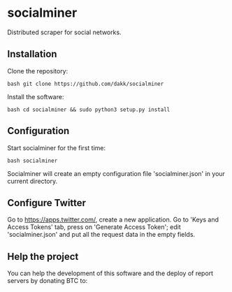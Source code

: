 socialminer
===

Distributed scraper for social networks.


Installation
---

Clone the repository:

```bash git clone https://github.com/dakk/socialminer ```

Install the software:

```bash cd socialminer && sudo python3 setup.py install ```


Configuration
---

Start socialminer for the first time:

```bash socialminer ```

Socialminer will create an empty configuration file 'socialminer.json' in your current directory.


Configure Twitter
---

Go to https://apps.twitter.com/, create a new application.
Go to 'Keys and Access Tokens' tab, press on 'Generate Access Token'; edit 'socialminer.json' and put all the request data in the empty fields.


Help the project
---

You can help the development of this software and the deploy of report servers by donating BTC to: 